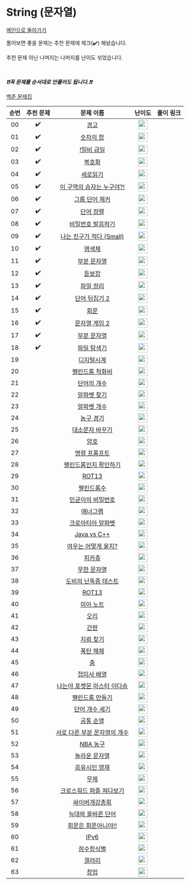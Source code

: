 # String (문자열)

[메인으로 돌아가기](https://github.com/tony9402/baekjoon)

풀어보면 좋을 문제는 추천 문제에 체크(:heavy_check_mark:) 해놨습니다.

추천 문제 아닌 나머지는 나머지를 난이도 섞었습니다.

<br>

***❗️❗️꼭 문제를 순서대로 안풀어도 됩니다.❗️❗️***

[백준 문제집](https://www.acmicpc.net/workbook/view/7276)

|          순번          |        추천 문제         |        문제 이름         |         난이도          |        풀이 링크         |
| :-----: | :-----: | :-----: | :-----: | :-----: |
| 00 |  :heavy_check_mark:  | <a href="http://boj.kr/3029" target="_blank">경고</a> | <img height="25px" width="25px=" src="https://static.solved.ac/tier_small/3.svg"/> |                      |
| 01 |  :heavy_check_mark:  | <a href="http://boj.kr/11720" target="_blank">숫자의 합</a> | <img height="25px" width="25px=" src="https://static.solved.ac/tier_small/4.svg"/> |                      |
| 02 |  :heavy_check_mark:  | <a href="http://boj.kr/11365" target="_blank">!밀비 급일</a> | <img height="25px" width="25px=" src="https://static.solved.ac/tier_small/4.svg"/> |                      |
| 03 |  :heavy_check_mark:  | <a href="http://boj.kr/9046" target="_blank">복호화</a> | <img height="25px" width="25px=" src="https://static.solved.ac/tier_small/4.svg"/> |                      |
| 04 |  :heavy_check_mark:  | <a href="http://boj.kr/10798" target="_blank">세로읽기</a> | <img height="25px" width="25px=" src="https://static.solved.ac/tier_small/5.svg"/> |                      |
| 05 |  :heavy_check_mark:  | <a href="http://boj.kr/20154" target="_blank">이 구역의 승자는 누구야?!</a> | <img height="25px" width="25px=" src="https://static.solved.ac/tier_small/5.svg"/> |                      |
| 06 |  :heavy_check_mark:  | <a href="http://boj.kr/1316" target="_blank">그룹 단어 체커</a> | <img height="25px" width="25px=" src="https://static.solved.ac/tier_small/6.svg"/> |                      |
| 07 |  :heavy_check_mark:  | <a href="http://boj.kr/1181" target="_blank">단어 정렬</a> | <img height="25px" width="25px=" src="https://static.solved.ac/tier_small/6.svg"/> |                      |
| 08 |  :heavy_check_mark:  | <a href="http://boj.kr/4659" target="_blank">비밀번호 발음하기</a> | <img height="25px" width="25px=" src="https://static.solved.ac/tier_small/6.svg"/> |                      |
| 09 |  :heavy_check_mark:  | <a href="http://boj.kr/16171" target="_blank">나는 친구가 적다 (Small)</a> | <img height="25px" width="25px=" src="https://static.solved.ac/tier_small/6.svg"/> |                      |
| 10 |  :heavy_check_mark:  | <a href="http://boj.kr/9342" target="_blank">염색체</a> | <img height="25px" width="25px=" src="https://static.solved.ac/tier_small/6.svg"/> |                      |
| 11 |  :heavy_check_mark:  | <a href="http://boj.kr/6550" target="_blank">부분 문자열</a> | <img height="25px" width="25px=" src="https://static.solved.ac/tier_small/6.svg"/> |                      |
| 12 |  :heavy_check_mark:  | <a href="http://boj.kr/1764" target="_blank">듣보잡</a> | <img height="25px" width="25px=" src="https://static.solved.ac/tier_small/7.svg"/> |                      |
| 13 |  :heavy_check_mark:  | <a href="http://boj.kr/20291" target="_blank">파일 정리</a> | <img height="25px" width="25px=" src="https://static.solved.ac/tier_small/7.svg"/> |                      |
| 14 |  :heavy_check_mark:  | <a href="http://boj.kr/17413" target="_blank">단어 뒤집기 2</a> | <img height="25px" width="25px=" src="https://static.solved.ac/tier_small/8.svg"/> |                      |
| 15 |  :heavy_check_mark:  | <a href="http://boj.kr/17609" target="_blank">회문</a> | <img height="25px" width="25px=" src="https://static.solved.ac/tier_small/10.svg"/> |                      |
| 16 |  :heavy_check_mark:  | <a href="http://boj.kr/20437" target="_blank">문자열 게임 2</a> | <img height="25px" width="25px=" src="https://static.solved.ac/tier_small/11.svg"/> |                      |
| 17 |  :heavy_check_mark:  | <a href="http://boj.kr/16916" target="_blank">부분 문자열</a> | <img height="25px" width="25px=" src="https://static.solved.ac/tier_small/12.svg"/> |                      |
| 18 |  :heavy_check_mark:  | <a href="http://boj.kr/20210" target="_blank">파일 탐색기</a> | <img height="25px" width="25px=" src="https://static.solved.ac/tier_small/14.svg"/> |                      |
| 19 |                      | <a href="http://boj.kr/1942" target="_blank">디지털시계</a> | <img height="25px" width="25px=" src="https://static.solved.ac/tier_small/3.svg"/> |                      |
| 20 |                      | <a href="http://boj.kr/20944" target="_blank">팰린드롬 척화비</a> | <img height="25px" width="25px=" src="https://static.solved.ac/tier_small/3.svg"/> |                      |
| 21 |                      | <a href="http://boj.kr/1152" target="_blank">단어의 개수</a> | <img height="25px" width="25px=" src="https://static.solved.ac/tier_small/4.svg"/> |                      |
| 22 |                      | <a href="http://boj.kr/10809" target="_blank">알파벳 찾기</a> | <img height="25px" width="25px=" src="https://static.solved.ac/tier_small/4.svg"/> |                      |
| 23 |                      | <a href="http://boj.kr/10808" target="_blank">알파벳 개수</a> | <img height="25px" width="25px=" src="https://static.solved.ac/tier_small/4.svg"/> |                      |
| 24 |                      | <a href="http://boj.kr/1159" target="_blank">농구 경기</a> | <img height="25px" width="25px=" src="https://static.solved.ac/tier_small/4.svg"/> |                      |
| 25 |                      | <a href="http://boj.kr/2744" target="_blank">대소문자 바꾸기</a> | <img height="25px" width="25px=" src="https://static.solved.ac/tier_small/4.svg"/> |                      |
| 26 |                      | <a href="http://boj.kr/1718" target="_blank">암호</a> | <img height="25px" width="25px=" src="https://static.solved.ac/tier_small/4.svg"/> |                      |
| 27 |                      | <a href="http://boj.kr/1032" target="_blank">명령 프롬프트</a> | <img height="25px" width="25px=" src="https://static.solved.ac/tier_small/5.svg"/> |                      |
| 28 |                      | <a href="http://boj.kr/10988" target="_blank">팰린드롬인지 확인하기</a> | <img height="25px" width="25px=" src="https://static.solved.ac/tier_small/5.svg"/> |                      |
| 29 |                      | <a href="http://boj.kr/11655" target="_blank">ROT13</a> | <img height="25px" width="25px=" src="https://static.solved.ac/tier_small/5.svg"/> |                      |
| 30 |                      | <a href="http://boj.kr/1259" target="_blank">팰린드롬수</a> | <img height="25px" width="25px=" src="https://static.solved.ac/tier_small/5.svg"/> |                      |
| 31 |                      | <a href="http://boj.kr/9933" target="_blank">민균이의 비밀번호</a> | <img height="25px" width="25px=" src="https://static.solved.ac/tier_small/5.svg"/> |                      |
| 32 |                      | <a href="http://boj.kr/6996" target="_blank">애너그램</a> | <img height="25px" width="25px=" src="https://static.solved.ac/tier_small/5.svg"/> |                      |
| 33 |                      | <a href="http://boj.kr/2941" target="_blank">크로아티아 알파벳</a> | <img height="25px" width="25px=" src="https://static.solved.ac/tier_small/6.svg"/> |                      |
| 34 |                      | <a href="http://boj.kr/3613" target="_blank">Java vs C++</a> | <img height="25px" width="25px=" src="https://static.solved.ac/tier_small/6.svg"/> |                      |
| 35 |                      | <a href="http://boj.kr/9536" target="_blank">여우는 어떻게 울지?</a> | <img height="25px" width="25px=" src="https://static.solved.ac/tier_small/6.svg"/> |                      |
| 36 |                      | <a href="http://boj.kr/14405" target="_blank">피카츄</a> | <img height="25px" width="25px=" src="https://static.solved.ac/tier_small/6.svg"/> |                      |
| 37 |                      | <a href="http://boj.kr/12871" target="_blank">무한 문자열</a> | <img height="25px" width="25px=" src="https://static.solved.ac/tier_small/6.svg"/> |                      |
| 38 |                      | <a href="http://boj.kr/2204" target="_blank">도비의 난독증 테스트</a> | <img height="25px" width="25px=" src="https://static.solved.ac/tier_small/6.svg"/> |                      |
| 39 |                      | <a href="http://boj.kr/4446" target="_blank">ROT13</a> | <img height="25px" width="25px=" src="https://static.solved.ac/tier_small/6.svg"/> |                      |
| 40 |                      | <a href="http://boj.kr/20114" target="_blank">미아 노트</a> | <img height="25px" width="25px=" src="https://static.solved.ac/tier_small/6.svg"/> |                      |
| 41 |                      | <a href="http://boj.kr/12933" target="_blank">오리</a> | <img height="25px" width="25px=" src="https://static.solved.ac/tier_small/6.svg"/> |                      |
| 42 |                      | <a href="http://boj.kr/5534" target="_blank">간판</a> | <img height="25px" width="25px=" src="https://static.solved.ac/tier_small/6.svg"/> |                      |
| 43 |                      | <a href="http://boj.kr/4396" target="_blank">지뢰 찾기</a> | <img height="25px" width="25px=" src="https://static.solved.ac/tier_small/6.svg"/> |                      |
| 44 |                      | <a href="http://boj.kr/9242" target="_blank">폭탄 해체</a> | <img height="25px" width="25px=" src="https://static.solved.ac/tier_small/6.svg"/> |                      |
| 45 |                      | <a href="http://boj.kr/4836" target="_blank">춤</a> | <img height="25px" width="25px=" src="https://static.solved.ac/tier_small/6.svg"/> |                      |
| 46 |                      | <a href="http://boj.kr/11656" target="_blank">접미사 배열</a> | <img height="25px" width="25px=" src="https://static.solved.ac/tier_small/7.svg"/> |                      |
| 47 |                      | <a href="http://boj.kr/1620" target="_blank">나는야 포켓몬 마스터 이다솜</a> | <img height="25px" width="25px=" src="https://static.solved.ac/tier_small/7.svg"/> |                      |
| 48 |                      | <a href="http://boj.kr/1213" target="_blank">팰린드롬 만들기</a> | <img height="25px" width="25px=" src="https://static.solved.ac/tier_small/7.svg"/> |                      |
| 49 |                      | <a href="http://boj.kr/19844" target="_blank">단어 개수 세기</a> | <img height="25px" width="25px=" src="https://static.solved.ac/tier_small/7.svg"/> |                      |
| 50 |                      | <a href="http://boj.kr/1622" target="_blank">공통 순열</a> | <img height="25px" width="25px=" src="https://static.solved.ac/tier_small/7.svg"/> |                      |
| 51 |                      | <a href="http://boj.kr/11478" target="_blank">서로 다른 부분 문자열의 개수</a> | <img height="25px" width="25px=" src="https://static.solved.ac/tier_small/8.svg"/> |                      |
| 52 |                      | <a href="http://boj.kr/2852" target="_blank">NBA 농구</a> | <img height="25px" width="25px=" src="https://static.solved.ac/tier_small/8.svg"/> |                      |
| 53 |                      | <a href="http://boj.kr/1972" target="_blank">놀라운 문자열</a> | <img height="25px" width="25px=" src="https://static.solved.ac/tier_small/8.svg"/> |                      |
| 54 |                      | <a href="http://boj.kr/19948" target="_blank">음유시인 영재</a> | <img height="25px" width="25px=" src="https://static.solved.ac/tier_small/8.svg"/> |                      |
| 55 |                      | <a href="http://boj.kr/9548" target="_blank">무제</a> | <img height="25px" width="25px=" src="https://static.solved.ac/tier_small/8.svg"/> |                      |
| 56 |                      | <a href="http://boj.kr/3005" target="_blank">크로스워드 퍼즐 쳐다보기</a> | <img height="25px" width="25px=" src="https://static.solved.ac/tier_small/10.svg"/> |                      |
| 57 |                      | <a href="http://boj.kr/19583" target="_blank">싸이버개강총회</a> | <img height="25px" width="25px=" src="https://static.solved.ac/tier_small/10.svg"/> |                      |
| 58 |                      | <a href="http://boj.kr/13022" target="_blank">늑대와 올바른 단어</a> | <img height="25px" width="25px=" src="https://static.solved.ac/tier_small/10.svg"/> |                      |
| 59 |                      | <a href="http://boj.kr/15927" target="_blank">회문은 회문아니야!!</a> | <img height="25px" width="25px=" src="https://static.solved.ac/tier_small/11.svg"/> |                      |
| 60 |                      | <a href="http://boj.kr/3107" target="_blank">IPv6</a> | <img height="25px" width="25px=" src="https://static.solved.ac/tier_small/11.svg"/> |                      |
| 61 |                      | <a href="http://boj.kr/2671" target="_blank">잠수함식별</a> | <img height="25px" width="25px=" src="https://static.solved.ac/tier_small/11.svg"/> |                      |
| 62 |                      | <a href="http://boj.kr/2115" target="_blank">갤러리</a> | <img height="25px" width="25px=" src="https://static.solved.ac/tier_small/12.svg"/> |                      |
| 63 |                      | <a href="http://boj.kr/16890" target="_blank">창업</a> | <img height="25px" width="25px=" src="https://static.solved.ac/tier_small/12.svg"/> |                      |
